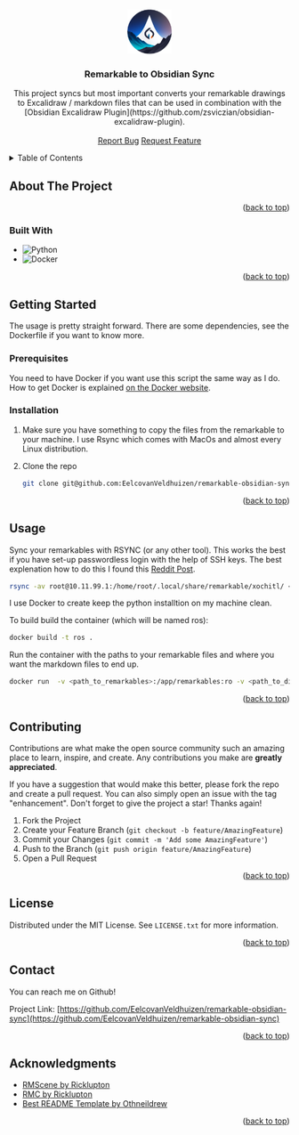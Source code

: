<!-- Improved compatibility of back to top link: See: https://github.com/othneildrew/Best-README-Template/pull/73 -->
<a name="readme-top"></a>


<!-- PROJECT LOGO -->
<br />
<div align="center">
  <a href="https://github.com/EelcovanVeldhuizen/remarkable-obsidian-sync">
    <img src="images/logo.png" alt="Logo" width="80" height="80">
  </a>

  <h3 align="center">Remarkable to Obsidian Sync</h3>

  <p align="center">
    This project syncs but most important converts your remarkable drawings to Excalidraw / markdown files that can be used in combination with the [Obsidian Excalidraw Plugin](https://github.com/zsviczian/obsidian-excalidraw-plugin).
    <br />
    <br />
    <a href="https://github.com/EelcovanVeldhuizen/remarkable-obsidian-sync/issues">Report Bug</a>
    <a href="https://github.com/EelcovanVeldhuizen/remarkable-obsidian-sync/issues">Request Feature</a>
  </p>
</div>

<!-- TABLE OF CONTENTS -->
<details>
  <summary>Table of Contents</summary>
  <ol>
    <li>
      <a href="#about-the-project">About The Project</a>
      <ul>
        <li><a href="#built-with">Built With</a></li>
      </ul>
    </li>
    <li>
      <a href="#getting-started">Getting Started</a>
      <ul>
        <li><a href="#prerequisites">Prerequisites</a></li>
        <li><a href="#installation">Installation</a></li>
      </ul>
    </li>
    <li><a href="#usage">Usage</a></li>
    <li><a href="#contributing">Contributing</a></li>
    <li><a href="#license">License</a></li>
    <li><a href="#contact">Contact</a></li>
    <li><a href="#acknowledgments">Acknowledgments</a></li>
  </ol>
</details>


<!-- ABOUT THE PROJECT -->
## About The Project




<p align="right">(<a href="#readme-top">back to top</a>)</p>


### Built With

* ![Python](https://img.shields.io/badge/python-3670A0?style=for-the-badge&logo=python&logoColor=ffdd54)
* ![Docker](https://img.shields.io/badge/docker-%230db7ed.svg?style=for-the-badge&logo=docker&logoColor=white)


<p align="right">(<a href="#readme-top">back to top</a>)</p>


<!-- GETTING STARTED -->
## Getting Started

The usage is pretty straight forward. There are some dependencies, see the Dockerfile if you want to know more.


### Prerequisites

You need to have Docker if you want use this script the same way as I do. How to get Docker is explained [on the Docker website](https://docs.docker.com/get-docker/).

### Installation

1. Make sure you have something to copy the files from the remarkable to your machine. I use Rsync which comes with MacOs and almost every Linux distribution.

2. Clone the repo
   ```sh
   git clone git@github.com:EelcovanVeldhuizen/remarkable-obsidian-sync.git
   ```

<p align="right">(<a href="#readme-top">back to top</a>)</p>

<!-- USAGE EXAMPLES -->
## Usage

Sync your remarkables with RSYNC (or any other tool). This works the best if you have set-up passwordless login with the help of SSH keys. The best explenation how to do this I found this [Reddit Post](https://www.reddit.com/r/RemarkableTablet/comments/78u90n/passwordless_ssh_setup_for_remarkable_tablet/).


```sh
rsync -av root@10.11.99.1:/home/root/.local/share/remarkable/xochitl/ <path_to_remarkables>
```

I use Docker to create keep the python installtion on my machine clean.

To build build the container (which will be named ros):

```sh
docker build -t ros .
```

Run the container with the paths to your remarkable files and where you want the markdown files to end up.

```sh
docker run  -v <path_to_remarkables>:/app/remarkables:ro -v <path_to_dir_in_vault>:/app/vault ros
```

<p align="right">(<a href="#readme-top">back to top</a>)</p>

<!-- CONTRIBUTING -->
## Contributing

Contributions are what make the open source community such an amazing place to learn, inspire, and create. Any contributions you make are **greatly appreciated**.

If you have a suggestion that would make this better, please fork the repo and create a pull request. You can also simply open an issue with the tag "enhancement".
Don't forget to give the project a star! Thanks again!

1. Fork the Project
2. Create your Feature Branch (`git checkout -b feature/AmazingFeature`)
3. Commit your Changes (`git commit -m 'Add some AmazingFeature'`)
4. Push to the Branch (`git push origin feature/AmazingFeature`)
5. Open a Pull Request

<p align="right">(<a href="#readme-top">back to top</a>)</p>

<!-- LICENSE -->
## License

Distributed under the MIT License. See `LICENSE.txt` for more information.

<p align="right">(<a href="#readme-top">back to top</a>)</p>

<!-- CONTACT -->
## Contact
You can reach me on Github!

Project Link: [https://github.com/EelcovanVeldhuizen/remarkable-obsidian-sync](https://github.com/EelcovanVeldhuizen/remarkable-obsidian-sync)


<p align="right">(<a href="#readme-top">back to top</a>)</p>

<!-- ACKNOWLEDGMENTS -->
## Acknowledgments

* [RMScene by Ricklupton](https://github.com/ricklupton/rmscene)
* [RMC by Ricklupton](https://github.com/ricklupton/rmc)
* [Best README Template by Othneildrew](https://github.com/othneildrew/Best-README-Template)

<p align="right">(<a href="#readme-top">back to top</a>)</p>
